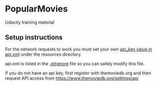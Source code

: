 # PopularMovies
Udacity training material

## Setup instructions
For the network requests to work you must set your own [api_key value in api.xml](app/src/main/res/values/api.xml#L3) under the resources directory.

api.xml is listed in the [.gitignore](.gitignore#L10) file so you can safely modify this file.

If you do not have an api key, first register with themoviedb.org and then request API access from
https://www.themoviedb.org/settings/api

